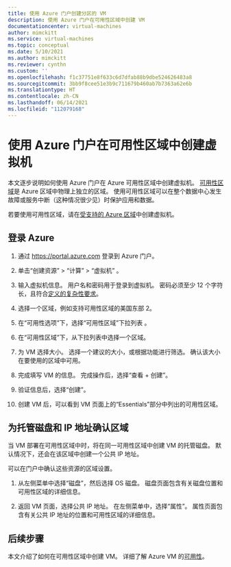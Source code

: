 ```yaml
---
title: 使用 Azure 门户创建分区的 VM
description: 使用 Azure 门户在可用性区域中创建 VM
documentationcenter: virtual-machines
author: mimckitt
ms.service: virtual-machines
ms.topic: conceptual
ms.date: 5/10/2021
ms.author: mimckitt
ms.reviewer: cynthn
ms.custom: ''
ms.openlocfilehash: f1c37751e8f633c6d7dfab88b9dbe524626483a8
ms.sourcegitcommit: 3bb9f8cee51e3b9c711679b460ab7b7363a62e6b
ms.translationtype: HT
ms.contentlocale: zh-CN
ms.lasthandoff: 06/14/2021
ms.locfileid: "112079168"
---
```

# <a name="create-a-virtual-machine-in-an-availability-zone-using-the-azure-portal"></a>使用 Azure 门户在可用性区域中创建虚拟机

本文逐步说明如何使用 Azure 门户在 Azure 可用性区域中创建虚拟机。 [可用性区域](../../availability-zones/az-overview.md)是 Azure 区域中物理上独立的区域。 使用可用性区域可以在整个数据中心发生故障或服务中断（这种情况很少见）时保护应用和数据。

若要使用可用性区域，请在[受支持的 Azure 区域](../../availability-zones/az-region.md)中创建虚拟机。

## <a name="sign-in-to-azure"></a>登录 Azure 

1. 通过 https://portal.azure.com 登录到 Azure 门户。

1. 单击“创建资源” > “计算” > “虚拟机”  。 

3. 输入虚拟机信息。 用户名和密码用于登录到虚拟机。 密码必须至少 12 个字符长，且符合[定义的复杂性要求](faq.yml#what-are-the-password-requirements-when-creating-a-vm-)。 

4. 选择一个区域，例如支持可用性区域的美国东部 2。 

5. 在“可用性选项”下，选择“可用性区域”下拉列表 。 

1. 在“可用性区域”下，从下拉列表中选择一个区域。
        
4. 为 VM 选择大小。 选择一个建议的大小，或根据功能进行筛选。 确认该大小在要使用的区域中可用。

6. 完成填写 VM 的信息。 完成操作后，选择“查看 + 创建”。

7. 验证信息后，选择“创建”。

1. 创建 VM 后，可以看到 VM 页面上的“Essentials”部分中列出的可用性区域。

## <a name="confirm-zone-for-managed-disk-and-ip-address"></a>为托管磁盘和 IP 地址确认区域

当 VM 部署在可用性区域中时，将在同一可用性区域中创建 VM 的托管磁盘。 默认情况下，还会在该区域中创建一个公共 IP 地址。

可以在门户中确认这些资源的区域设置。  

1. 从左侧菜单中选择“磁盘”，然后选择 OS 磁盘。 磁盘页面包含有关磁盘位置和可用性区域的详细信息。

1. 返回 VM 页面，选择公共 IP 地址。 在左侧菜单中，选择“属性”。 属性页面包含有关公共 IP 地址的位置和可用性区域的详细信息。

    
## <a name="next-steps"></a>后续步骤

本文介绍了如何在可用性区域中创建 VM。 详细了解 Azure VM 的[可用性](../availability.md)。
